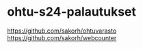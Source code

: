 # ohtu-s24-palautukset

https://github.com/sakorh/ohtuvarasto  
https://github.com/sakorh/webcounter
